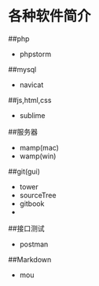# 各种软件简介

##php
* phpstorm

##mysql
* navicat

##js,html,css
* sublime 

##服务器
* mamp(mac)
* wamp(win)

##git(gui)
* tower
* sourceTree
* gitbook
* 

##接口测试
* postman

##Markdown
* mou